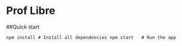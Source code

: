 # Prof Libre

##Quick start

``
npm install # Install all dependencies
npm start   # Run the app
``
